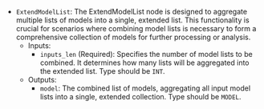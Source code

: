 - `ExtendModelList`: The ExtendModelList node is designed to aggregate multiple lists of models into a single, extended list. This functionality is crucial for scenarios where combining model lists is necessary to form a comprehensive collection of models for further processing or analysis.
    - Inputs:
        - `inputs_len` (Required): Specifies the number of model lists to be combined. It determines how many lists will be aggregated into the extended list. Type should be `INT`.
    - Outputs:
        - `model`: The combined list of models, aggregating all input model lists into a single, extended collection. Type should be `MODEL`.
